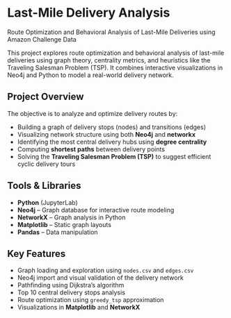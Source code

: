 # Last-Mile Delivery Analysis
Route Optimization and Behavioral Analysis of Last-Mile Deliveries using Amazon Challenge Data

This project explores route optimization and behavioral analysis of last-mile deliveries using graph theory, centrality metrics, and heuristics like the Traveling Salesman Problem (TSP). It combines interactive visualizations in Neo4j and Python to model a real-world delivery network.

## Project Overview

The objective is to analyze and optimize delivery routes by:

- Building a graph of delivery stops (nodes) and transitions (edges)
- Visualizing network structure using both **Neo4j** and **networkx**
- Identifying the most central delivery hubs using **degree centrality**
- Computing **shortest paths** between delivery points
- Solving the **Traveling Salesman Problem (TSP)** to suggest efficient cyclic delivery tours

## Tools & Libraries

- **Python** (JupyterLab)
- **Neo4j** – Graph database for interactive route modeling
- **NetworkX** – Graph analysis in Python
- **Matplotlib** – Static graph layouts
- **Pandas** – Data manipulation


## Key Features

- Graph loading and exploration using `nodes.csv` and `edges.csv`
- Neo4j import and visual validation of the delivery network
- Pathfinding using Dijkstra’s algorithm
- Top 10 central delivery stops analysis
- Route optimization using `greedy_tsp` approximation
- Visualizations in **Matplotlib** and **NetworkX**
